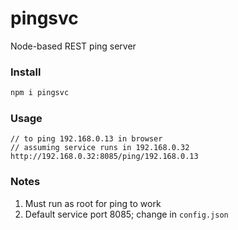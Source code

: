 # pingsvc
Node-based REST ping server

### Install
~~~ sh
npm i pingsvc
~~~

### Usage
~~~ node
// to ping 192.168.0.13 in browser
// assuming service runs in 192.168.0.32
http://192.168.0.32:8085/ping/192.168.0.13
~~~

### Notes
1. Must run as root for ping to work
2. Default service port 8085; change in <code>config.json</code>

